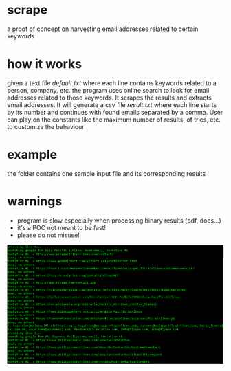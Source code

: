 # scrape
a proof of concept on harvesting email addresses related to certain keywords

# how it works
given a text file *default.txt* where each line contains keywords related to a person, company, etc. the program uses online search to look for email addresses related to those keywords. It scrapes the results and extracts email addresses. It will generate a csv file *result.txt* where each line starts by its number and continues with found emails separated by a comma. User can play on the constants like the maximum number of results, of tries, etc. to customize the behaviour

# example
the folder contains one sample input file and its corresponding results

# warnings
- program is slow especially when processing binary results (pdf, docs...)
- it's a POC not meant to be fast!
- please do not misuse!

![Example](./scrape.png "Example of session")
